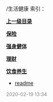 /生活健康 索引：


**[上一级目录](/index.md)**

**[保险](/生活健康/保险/index.md)**

**[强身健体](/生活健康/强身健体/index.md)**

**[理财](/生活健康/理财/index.md)**

**[饮食养生](/生活健康/饮食养生/index.md)**

- [readme](/生活健康/readme.md)


<font size=2 color='grey'> 2020-02-19 13:34 </font>